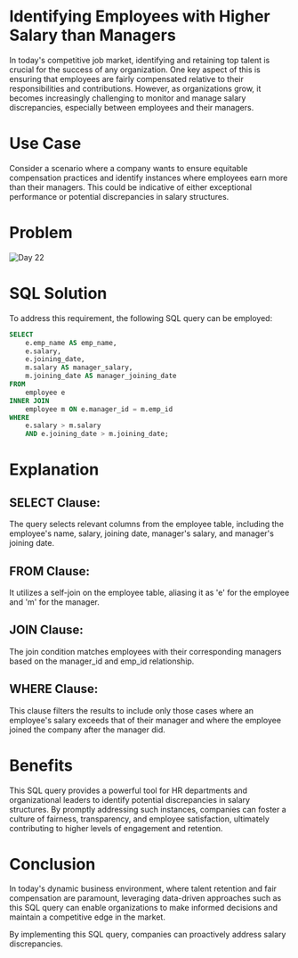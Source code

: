 # Identifying Employees with Higher Salary than Managers

In today's competitive job market, identifying and retaining top talent is crucial for the success of any organization. One key aspect of this is ensuring that employees are fairly compensated relative to their responsibilities and contributions. However, as organizations grow, it becomes increasingly challenging to monitor and manage salary discrepancies, especially between employees and their managers.

# Use Case

Consider a scenario where a company wants to ensure equitable compensation practices and identify instances where employees earn more than their managers. This could be indicative of either exceptional performance or potential discrepancies in salary structures.

# Problem

![Day 22](https://github.com/bhumikadata/Self-Join-Employee-Salary/assets/131578649/38519de7-1f2b-4e1f-8909-1b070e7def69)
 

# SQL Solution

To address this requirement, the following SQL query can be employed:

```sql
SELECT 
    e.emp_name AS emp_name,
    e.salary,
    e.joining_date,
    m.salary AS manager_salary,
    m.joining_date AS manager_joining_date
FROM 
    employee e
INNER JOIN 
    employee m ON e.manager_id = m.emp_id
WHERE 
    e.salary > m.salary
    AND e.joining_date > m.joining_date;
```

# Explanation

## SELECT Clause: 
The query selects relevant columns from the employee table, including the employee's name, salary, joining date, manager's salary, and manager's joining date.

## FROM Clause: 
It utilizes a self-join on the employee table, aliasing it as 'e' for the employee and 'm' for the manager.

## JOIN Clause: 
The join condition matches employees with their corresponding managers based on the manager_id and emp_id relationship.

## WHERE Clause: 
This clause filters the results to include only those cases where an employee's salary exceeds that of their manager and where the employee joined the company after the manager did.


# Benefits
This SQL query provides a powerful tool for HR departments and organizational leaders to identify potential discrepancies in salary structures. By promptly addressing such instances, companies can foster a culture of fairness, transparency, and employee satisfaction, ultimately contributing to higher levels of engagement and retention.

# Conclusion
In today's dynamic business environment, where talent retention and fair compensation are paramount, leveraging data-driven approaches such as this SQL query can enable organizations to make informed decisions and maintain a competitive edge in the market.

By implementing this SQL query, companies can proactively address salary discrepancies.
